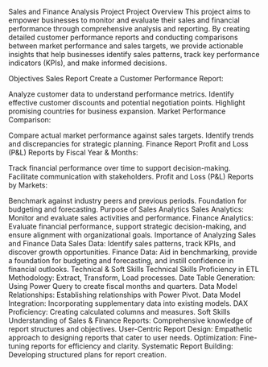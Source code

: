 Sales and Finance Analysis Project
Project Overview
This project aims to empower businesses to monitor and evaluate their sales and financial performance through comprehensive analysis and reporting. By creating detailed customer performance reports and conducting comparisons between market performance and sales targets, we provide actionable insights that help businesses identify sales patterns, track key performance indicators (KPIs), and make informed decisions.

Objectives
Sales Report
Create a Customer Performance Report:

Analyze customer data to understand performance metrics.
Identify effective customer discounts and potential negotiation points.
Highlight promising countries for business expansion.
Market Performance Comparison:

Compare actual market performance against sales targets.
Identify trends and discrepancies for strategic planning.
Finance Report
Profit and Loss (P&L) Reports by Fiscal Year & Months:

Track financial performance over time to support decision-making.
Facilitate communication with stakeholders.
Profit and Loss (P&L) Reports by Markets:

Benchmark against industry peers and previous periods.
Foundation for budgeting and forecasting.
Purpose of Sales Analytics
Sales Analytics: Monitor and evaluate sales activities and performance.
Finance Analytics: Evaluate financial performance, support strategic decision-making, and ensure alignment with organizational goals.
Importance of Analyzing Sales and Finance Data
Sales Data: Identify sales patterns, track KPIs, and discover growth opportunities.
Finance Data: Aid in benchmarking, provide a foundation for budgeting and forecasting, and instill confidence in financial outlooks.
Technical & Soft Skills
Technical Skills
Proficiency in ETL Methodology: Extract, Transform, Load processes.
Date Table Generation: Using Power Query to create fiscal months and quarters.
Data Model Relationships: Establishing relationships with Power Pivot.
Data Model Integration: Incorporating supplementary data into existing models.
DAX Proficiency: Creating calculated columns and measures.
Soft Skills
Understanding of Sales & Finance Reports: Comprehensive knowledge of report structures and objectives.
User-Centric Report Design: Empathetic approach to designing reports that cater to user needs.
Optimization: Fine-tuning reports for efficiency and clarity.
Systematic Report Building: Developing structured plans for report creation.
